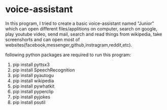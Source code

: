 # voice-assistant
In this program, I tried to create a basic voice-assistant named "Junior" which can open different files/applitions on computer, search on google, play youtube video, send mail, search and read things from wikipedia, take screenshorts and can open most of websites(facebook,messenger,github,instragram,reddit,etc).

following python packages are required to run this program:
1. pip install pyttsx3
2. pip install SpeechRecognition
3. pip install pyautogu
4. pip install wikipedia
5. pip install pywhatkit
6. pip install pyperclip
7. pip install pyjokes
8. pip install psutil  
